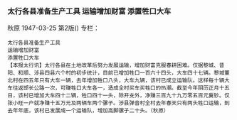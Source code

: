 ### 太行各县准备生产工具  运输增加财富  添置牲口大车
秋原
1947-03-25
第2版()
专栏：

    太行各县准备生产工具
    运输增加财富
    添置牲口大车
    【本报太行讯】太行各县在土地改革后努力发展运输，增加财富克服春耕困难。仅据黎城、昔阳、和顺、涉县四县六个村的初步统计，目前已增加牲口一百六十四头，大车四十七辆。黎城董北村在四五年只有大车一辆，去年增加牲口八头，大车九辆，该村已成立运输队。这样每十辆大车往返邯长公路一次，可赚牲口大车各一，造成全村买车买牲口的热潮。截至今年阴历正月十五日，该村已增加大车四十二辆，牲口四十一头，除开支外，净赚三百九十九万零五百元冀钞。仅张小旺一户就净赚十五万元及两辆车两个骡子。涉县弹音村全村去年春天只有两头牲口运输，到去年年底，该村已发展成一个运输队，增加高脚骡子二十头。（秋原）
